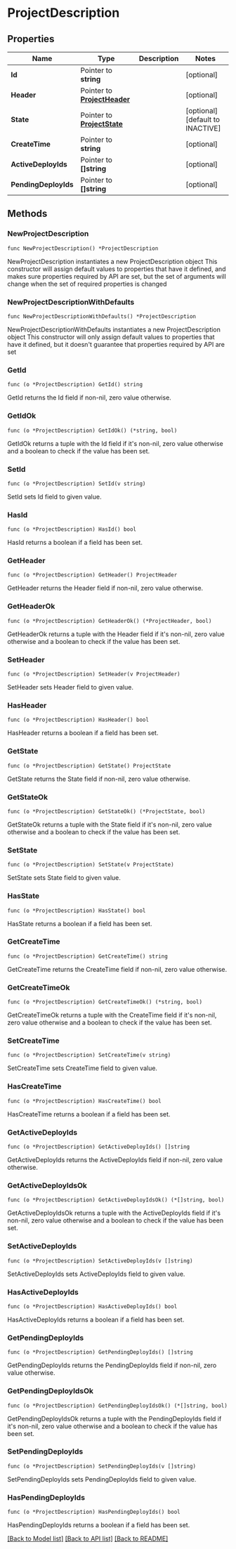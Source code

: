 # ProjectDescription

## Properties

Name | Type | Description | Notes
------------ | ------------- | ------------- | -------------
**Id** | Pointer to **string** |  | [optional] 
**Header** | Pointer to [**ProjectHeader**](ProjectHeader.md) |  | [optional] 
**State** | Pointer to [**ProjectState**](ProjectState.md) |  | [optional] [default to INACTIVE]
**CreateTime** | Pointer to **string** |  | [optional] 
**ActiveDeployIds** | Pointer to **[]string** |  | [optional] 
**PendingDeployIds** | Pointer to **[]string** |  | [optional] 

## Methods

### NewProjectDescription

`func NewProjectDescription() *ProjectDescription`

NewProjectDescription instantiates a new ProjectDescription object
This constructor will assign default values to properties that have it defined,
and makes sure properties required by API are set, but the set of arguments
will change when the set of required properties is changed

### NewProjectDescriptionWithDefaults

`func NewProjectDescriptionWithDefaults() *ProjectDescription`

NewProjectDescriptionWithDefaults instantiates a new ProjectDescription object
This constructor will only assign default values to properties that have it defined,
but it doesn't guarantee that properties required by API are set

### GetId

`func (o *ProjectDescription) GetId() string`

GetId returns the Id field if non-nil, zero value otherwise.

### GetIdOk

`func (o *ProjectDescription) GetIdOk() (*string, bool)`

GetIdOk returns a tuple with the Id field if it's non-nil, zero value otherwise
and a boolean to check if the value has been set.

### SetId

`func (o *ProjectDescription) SetId(v string)`

SetId sets Id field to given value.

### HasId

`func (o *ProjectDescription) HasId() bool`

HasId returns a boolean if a field has been set.

### GetHeader

`func (o *ProjectDescription) GetHeader() ProjectHeader`

GetHeader returns the Header field if non-nil, zero value otherwise.

### GetHeaderOk

`func (o *ProjectDescription) GetHeaderOk() (*ProjectHeader, bool)`

GetHeaderOk returns a tuple with the Header field if it's non-nil, zero value otherwise
and a boolean to check if the value has been set.

### SetHeader

`func (o *ProjectDescription) SetHeader(v ProjectHeader)`

SetHeader sets Header field to given value.

### HasHeader

`func (o *ProjectDescription) HasHeader() bool`

HasHeader returns a boolean if a field has been set.

### GetState

`func (o *ProjectDescription) GetState() ProjectState`

GetState returns the State field if non-nil, zero value otherwise.

### GetStateOk

`func (o *ProjectDescription) GetStateOk() (*ProjectState, bool)`

GetStateOk returns a tuple with the State field if it's non-nil, zero value otherwise
and a boolean to check if the value has been set.

### SetState

`func (o *ProjectDescription) SetState(v ProjectState)`

SetState sets State field to given value.

### HasState

`func (o *ProjectDescription) HasState() bool`

HasState returns a boolean if a field has been set.

### GetCreateTime

`func (o *ProjectDescription) GetCreateTime() string`

GetCreateTime returns the CreateTime field if non-nil, zero value otherwise.

### GetCreateTimeOk

`func (o *ProjectDescription) GetCreateTimeOk() (*string, bool)`

GetCreateTimeOk returns a tuple with the CreateTime field if it's non-nil, zero value otherwise
and a boolean to check if the value has been set.

### SetCreateTime

`func (o *ProjectDescription) SetCreateTime(v string)`

SetCreateTime sets CreateTime field to given value.

### HasCreateTime

`func (o *ProjectDescription) HasCreateTime() bool`

HasCreateTime returns a boolean if a field has been set.

### GetActiveDeployIds

`func (o *ProjectDescription) GetActiveDeployIds() []string`

GetActiveDeployIds returns the ActiveDeployIds field if non-nil, zero value otherwise.

### GetActiveDeployIdsOk

`func (o *ProjectDescription) GetActiveDeployIdsOk() (*[]string, bool)`

GetActiveDeployIdsOk returns a tuple with the ActiveDeployIds field if it's non-nil, zero value otherwise
and a boolean to check if the value has been set.

### SetActiveDeployIds

`func (o *ProjectDescription) SetActiveDeployIds(v []string)`

SetActiveDeployIds sets ActiveDeployIds field to given value.

### HasActiveDeployIds

`func (o *ProjectDescription) HasActiveDeployIds() bool`

HasActiveDeployIds returns a boolean if a field has been set.

### GetPendingDeployIds

`func (o *ProjectDescription) GetPendingDeployIds() []string`

GetPendingDeployIds returns the PendingDeployIds field if non-nil, zero value otherwise.

### GetPendingDeployIdsOk

`func (o *ProjectDescription) GetPendingDeployIdsOk() (*[]string, bool)`

GetPendingDeployIdsOk returns a tuple with the PendingDeployIds field if it's non-nil, zero value otherwise
and a boolean to check if the value has been set.

### SetPendingDeployIds

`func (o *ProjectDescription) SetPendingDeployIds(v []string)`

SetPendingDeployIds sets PendingDeployIds field to given value.

### HasPendingDeployIds

`func (o *ProjectDescription) HasPendingDeployIds() bool`

HasPendingDeployIds returns a boolean if a field has been set.


[[Back to Model list]](../README.md#documentation-for-models) [[Back to API list]](../README.md#documentation-for-api-endpoints) [[Back to README]](../README.md)


